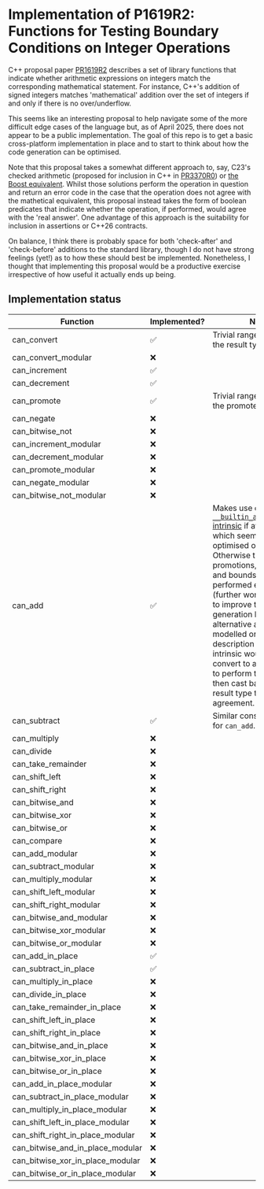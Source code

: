 # Implementation of P1619R2: Functions for Testing Boundary Conditions on Integer Operations
C++ proposal paper [PR1619R2](https://www.open-std.org/jtc1/sc22/wg21/docs/papers/2022/p1619r2.pdf) describes a set of library functions that indicate whether arithmetic expressions on integers match the corresponding mathematical statement. For instance, C++'s addition of signed integers matches 'mathematical' addition over the set of integers if and only if there is no over/underflow.

This seems like an interesting proposal to help navigate some of the more difficult edge cases of the language but, as of April 2025, there does not appear to be a public implementation. The goal of this repo is to get a basic cross-platform implementation in place and to start to think about how the code generation can be optimised.

Note that this proposal takes a somewhat different approach to, say, C23's checked arithmetic (proposed for inclusion in C++ in [PR3370R0](https://www.open-std.org/jtc1/sc22/wg21/docs/papers/2024/p3370r0.html)) or [the Boost equivalent](https://live.boost.org/doc/libs/1_81_0/libs/safe_numerics/doc/html/checked_arithmetic.html). Whilst those solutions perform the operation in question and return an error code in the case that the operation does not agree with the mathetical equivalent, this proposal instead takes the form of boolean predicates that indicate whether the operation, if performed, would agree with the 'real answer'. One advantage of this approach is the suitability for inclusion in assertions or C++26 contracts.

On balance, I think there is probably space for both 'check-after' and 'check-before' additions to the standard library, though I do not have strong feelings (yet!) as to how these should best be implemented. Nonetheless, I thought that implementing this proposal would be a productive exercise irrespective of how useful it actually ends up being.

## Implementation status

| Function | Implemented? | Notes |
| -------- | ------------ | ----- |
| can_convert | ✅ | Trivial range check using the result type.
| can_convert_modular | ❌ |
| can_increment | ✅ |
| can_decrement | ✅ |
| can_promote | ✅ | Trivial range check using the promoted type.
| can_negate | ❌ |
| can_bitwise_not | ❌ |
| can_increment_modular | ❌ |
| can_decrement_modular | ❌ |
| can_promote_modular | ❌ |
| can_negate_modular | ❌ |
| can_bitwise_not_modular | ❌ |
| can_add | ✅ | Makes use of the [`__builtin_add_overflow_p` intrinsic](https://gcc.gnu.org/onlinedocs/gcc/Integer-Overflow-Builtins.html) if available, which seems to be well-optimised on GCC. Otherwise the promotions, conversions and bounds checks are performed explictitly (further work is required to improve the code generation here). An alternative approach modelled on the description of this intrinsic would be to convert to a large int type to perform the calculation then cast back to the result type to check agreement.
| can_subtract | ✅ | Similar considerations as for `can_add`.
| can_multiply | ❌ |
| can_divide | ❌ |
| can_take_remainder | ❌ |
| can_shift_left | ❌ |
| can_shift_right | ❌ |
| can_bitwise_and | ❌ |
| can_bitwise_xor | ❌ |
| can_bitwise_or | ❌ |
| can_compare | ❌ |
| can_add_modular | ❌ |
| can_subtract_modular | ❌ |
| can_multiply_modular | ❌ |
| can_shift_left_modular | ❌ |
| can_shift_right_modular | ❌ |
| can_bitwise_and_modular | ❌ |
| can_bitwise_xor_modular | ❌ |
| can_bitwise_or_modular | ❌ |
| can_add_in_place | ✅ |
| can_subtract_in_place | ✅ |
| can_multiply_in_place | ❌ |
| can_divide_in_place | ❌ |
| can_take_remainder_in_place | ❌ |
| can_shift_left_in_place | ❌ |
| can_shift_right_in_place | ❌ |
| can_bitwise_and_in_place | ❌ |
| can_bitwise_xor_in_place | ❌ |
| can_bitwise_or_in_place | ❌ |
| can_add_in_place_modular | ❌ |
| can_subtract_in_place_modular | ❌ |
| can_multiply_in_place_modular | ❌ |
| can_shift_left_in_place_modular | ❌ |
| can_shift_right_in_place_modular | ❌ |
| can_bitwise_and_in_place_modular | ❌ |
| can_bitwise_xor_in_place_modular | ❌ |
| can_bitwise_or_in_place_modular | ❌ |
